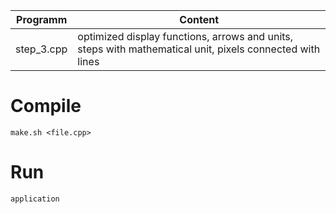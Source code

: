 |Programm|Content|
|---------|-------|
|step_3.cpp    |optimized display functions, arrows and units, steps with mathematical unit, pixels connected with lines|


# Compile

`make.sh <file.cpp>`

# Run

`application`
